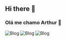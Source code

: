 ## Hi there 👋

### Olá me chamo Arthur 🖖
![Blog](https://img.shields.io/badge/JavaScript-F7DF1E?style=for-the-badge&logo=javascript&logoColor=black)
![Blog](https://img.shields.io/badge/Php-007BFF?style=for-the-badge&logo=php&logoColor=black)
![Blog](https://img.shields.io/badge/Java-FF0000?style=for-the-badge&logo=java&logoColor=white)
